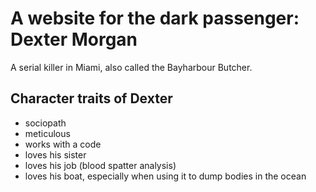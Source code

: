 # A website for the dark passenger: Dexter Morgan
A serial killer in Miami, also called the Bayharbour Butcher.

## Character traits of Dexter
* sociopath
* meticulous
* works with a code
* loves his sister
* loves his job (blood spatter analysis)
* loves his boat, especially when using it to dump bodies in the ocean
